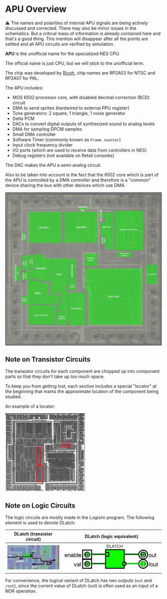# APU Overview

:warning: The names and polarities of internal APU signals are being actively discussed and corrected. There may also be minor issues in the schematics. But a critical mass of information is already contained here and that's a good thing. This mention will disappear after all the points are settled and all APU circuits are verified by simulation.

**APU** is the unofficial name for the specialized NES CPU.

The official name is just CPU, but we will stick to the unofficial term.

The chip was developed by [Ricoh](../Ricoh.md), chip names are RP2A03 for NTSC and RP2A07 for PAL.

The APU includes:
- MOS 6502 processor core, with disabled decimal correction (BCD) circuit
- DMA to send sprites (hardwired to external PPU register)
- Tone generators: 2 square, 1 triangle, 1 noise generator
- Delta PCM
- DACs to convert digital outputs of synthesized sound to analog levels
- DMA for sampling DPCM samples
- Small DMA controller
- Software Timer (commonly known as `Frame counter`)
- Input clock frequency divider
- I/O ports (which are used to receive data from controllers in NES)
- Debug registers (not available on Retail consoles)

The DAC makes the APU a semi-analog circuit.

Also to be taken into account is the fact that the 6502 core which is part of the APU is controlled by a DMA controller and therefore is a "common" device sharing the bus with other devices which use DMA.

![apu_blocks](/BreakingNESWiki/imgstore/apu/apu_blocks.jpg)

## Note on Transistor Circuits

The transistor circuits for each component are chopped up into component parts so that they don't take up too much space.

To keep you from getting lost, each section includes a special "locator" at the beginning that marks the approximate location of the component being studied.

An example of a locator:

![apu_locator_dma](/BreakingNESWiki/imgstore/apu/apu_locator_dma.jpg)

## Note on Logic Circuits

The logic circuits are mostly made in the Logisim program. The following element is used to denote DLatch:

|DLatch (transistor circuit)|DLatch (logic equivalent)|
|---|---|
|![dlatch_tran](/BreakingNESWiki/imgstore/dlatch_tran.jpg)|![dlatch_logic](/BreakingNESWiki/imgstore/dlatch_logic.jpg)|

For convenience, the logical variant of DLatch has two outputs (`out` and `/out`), since the current value of DLatch (out) is often used as an input of a NOR operation.
